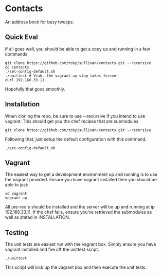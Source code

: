 Contacts
===
An address book for busy tweeps.

Quick Eval
---
If all goes well, you should be able to get a copy up and running in a few commands

	git clone https://github.com/tobyjsullivan/contacts.git --recursive
	cd contacts
	./set-config-default.sh
	./unittest # Yeah, the vagrant up step takes forever
	curl 192.168.33.11
	
Hopefully that goes smoothly.

Installation
---
When cloning the repo, be sure to use --recursive if you intend to use vagrant. This should get you the chef 
recipes that are submodules.

    git clone https://github.com/tobyjsullivan/contacts.git --recursive
   
Following that, just setup the default configuration with this command.

	./set-config-default.sh

Vagrant
---
The easiest way to get a development environment up and running is to use the vagrant provided. Ensure you have 
vagrant installed then you should be able to just:

	cd vagrant
	vagrant up
	
All pre-req's should be installed and the server will be up and running at ip 192.168.33.11. If the chef fails, 
ensure you've retrieved the submodules as well as stated in INSTALLATION.

Testing
---
The unit tests are easiest run with the vagrant box. Simply ensure you have vagrant installed and fire off the unittest script.

	./unittest
	
This script will kick up the vagrant box and then execute the unit tests.
